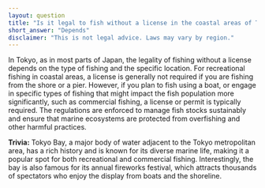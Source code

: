 ```yaml
---
layout: question
title: "Is it legal to fish without a license in the coastal areas of Tokyo?"
short_answer: "Depends"
disclaimer: "This is not legal advice. Laws may vary by region."
---
```


In Tokyo, as in most parts of Japan, the legality of fishing without a license depends on the type of fishing and the specific location. For recreational fishing in coastal areas, a license is generally not required if you are fishing from the shore or a pier. However, if you plan to fish using a boat, or engage in specific types of fishing that might impact the fish population more significantly, such as commercial fishing, a license or permit is typically required. The regulations are enforced to manage fish stocks sustainably and ensure that marine ecosystems are protected from overfishing and other harmful practices.

**Trivia:** Tokyo Bay, a major body of water adjacent to the Tokyo metropolitan area, has a rich history and is known for its diverse marine life, making it a popular spot for both recreational and commercial fishing. Interestingly, the bay is also famous for its annual fireworks festival, which attracts thousands of spectators who enjoy the display from boats and the shoreline.
